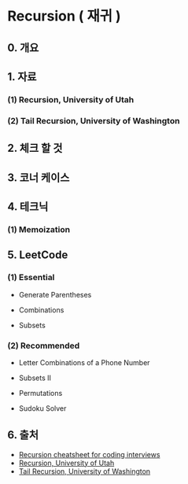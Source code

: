 # Recursion ( 재귀 )

## 0. 개요

## 1. 자료

### (1) Recursion, University of Utah

### (2) Tail Recursion, University of Washington

## 2. 체크 할 것

## 3. 코너 케이스

## 4. 테크닉

### (1) Memoization

## 5. LeetCode

### (1) Essential

- Generate Parentheses

- Combinations

- Subsets

### (2) Recommended

- Letter Combinations of a Phone Number

- Subsets II

- Permutations

- Sudoku Solver

## 6. 출처

- [Recursion cheatsheet for coding interviews](https://www.techinterviewhandbook.org/algorithms/recursion/)
- [Recursion, University of Utah](https://www.cs.utah.edu/~germain/PPS/Topics/recursion.html)
- [Tail Recursion, University of Washington](https://www.coursera.org/lecture/programming-languages/tail-recursion-YZic1)
